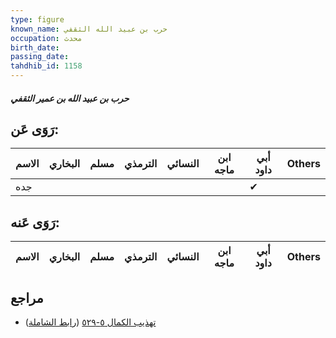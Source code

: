 ```yaml
---
type: figure
known_name: حرب بن عبيد الله الثقفي
occupation: محدث
birth_date:
passing_date:
tahdhib_id: 1158
---
```

##### حرب بن عبيد الله بن عمير الثقفي

## رَوَى عَن:
| الاسم | البخاري | مسلم | الترمذي | النسائي | ابن ماجه | أبي داود | Others |
| ----- | ------- | ---- | ------- | ------- | -------- | -------- | ------ |
| جده   |         |      |         |         |          | ✔        |        |
## رَوَى عَنه:
| الاسم | البخاري | مسلم | الترمذي | النسائي | ابن ماجه | أبي داود | Others |
| ----- | ------- | ---- | ------- | ------- | -------- | -------- | ------ |
## مراجع
- [تهذيب الكمال ٥-٥٢٩](obsidian://open?vault=Tahdhib-al-Kamal&file=Figures/١١٥٨-حرب%20بن%20عبيد%20الله%20بن%20عمير%20الثقفي) ([رابط الشاملة](https://shamela.ws/book/3722/2607))